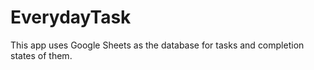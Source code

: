 # EverydayTask
This app uses Google Sheets as the database for tasks and completion states of them.

